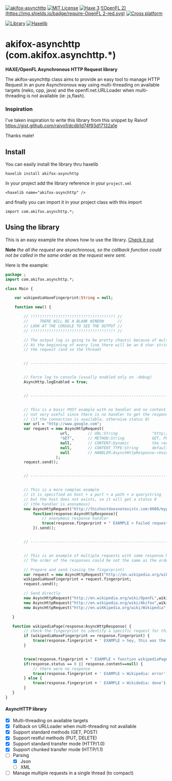 [![akifox-asynchttp](https://img.shields.io/badge/library-akifox%20asynchttp%200.2.2dev-brightgreen.svg)]()
[![MIT License](https://img.shields.io/badge/license-MIT-blue.svg)](LICENSE)
[![Haxe 3](https://img.shields.io/badge/language-Haxe%203-orange.svg)](http://www.haxe.org)
[![OpenFL 2](https://img.shields.io/badge/require-OpenFL 2-red.svg)](http://www.openfl.org)
[![Cross platform](https://img.shields.io/badge/platform-cross%20platform-lightgrey.svg)](http://www.openfl.org)

[![Library](https://img.shields.io/badge/type-haxelib%20library-orange.svg)](http://lib.haxe.org/p/akifox-asynchttp)
[![Haxelib](https://img.shields.io/badge/distr-v0.2.1-yellow.svg)](http://lib.haxe.org/p/akifox-asynchttp)

# akifox-asynchttp (com.akifox.asynchttp.*)
**HAXE/OpenFL Asynchronous HTTP Request library**

The akifox-asynchttp class aims to provide an easy tool to manage HTTP Request in an pure Asynchronous way using multi-threading on available targets (neko, cpp, java) and the openfl.net.URLLoader when multi-threading is not available (ie: js,flash).

### Inspiration

I've taken inspiration to write this library from this snippet by Raivof
https://gist.github.com/raivof/dcdb1d74f93d17132a1e

Thanks mate!


## Install

You can easily install the library thru haxelib

```
haxelib install akifox-asynchttp
```

In your project add the library reference in your ```project.xml```

```
<haxelib name="akifox-asynchttp" />
```

and finally you can import it in your project class with this import
```
import com.akifox.asynchttp.*;
```

## Using the library

This is an easy example the shows how to use the library. [Check it out](/samples/simple/)

**Note** *the all the request are asynchronous, so the callback function could not be called in the same order as the request were sent.*


Here is the example:
````haxe
package ;
import com.akifox.asynchttp.*;

class Main {

	var wikipediaHaxeFingerprint:String = null;

    function new() {

   		// !!!!!!!!!!!!!!!!!!!!!!!!!!!!!!!!!!!!! //
   		//     THERE WILL BE A BLANK WINDOW	     //
   		// LOOK AT THE CONSOLE TO SEE THE OUTPUT //
   		// !!!!!!!!!!!!!!!!!!!!!!!!!!!!!!!!!!!!! //

   		// The output log is going to be pretty chaotic because of multi-threading
   		// At the beginning of every line there will be an 8 char string that identify
   		// the request (and so the thread)


		// --------------------------------------------------------------------------------------------------


   		// Force log to console (usually enabled only on -debug)
		AsyncHttp.logEnabled = true;


		// --------------------------------------------------------------------------------------------------


		// This is a basic POST example with no handler and no content
		// not very useful since there is no handler to get the response but it works getting a status 200
		// (if the connection is available, otherwise status 0)
		var url = "http://www.google.com";
		var request = new AsyncHttpRequest(
						url, 		// URL:String				"http://host:port/path?querystring"
						"GET",		// METHOD:String			GET, POST, PUT, DELETE
						null,		// CONTENT:Dynamic			the request content		
						null,		// CONTENT_TYPE:String		default is "application/x-www-form-urlencoded"
						null        // HANDLER:AsynchHttpResponse->Void (the function that will handle the response)
					  );
		request.send();


		// --------------------------------------------------------------------------------------------------


		// This is a more complex example
		// it is specified an host + a port + a path + a querystring
		// but the host does not exists, so it will get a status 0
		// (the handler is anonymous)
		new AsyncHttpRequest("http://thishostdoesnotexists.com:8080/mypage?field=test&field2=test",
			function(response:AsyncHttpResponse){
				// anonymous response handler
		 		trace(response.fingerprint + " EXAMPLE > Failed request because of host (status: " + response.status + " time: " + response.time + "s)");
			}).send();


		// --------------------------------------------------------------------------------------------------


		// This is an example of multiple requests with same response handler
		// The order of the responses could be not the same as the order of the requests

		// Prepare and send (saving the fingerprint)
		var request = new AsyncHttpRequest("http://en.wikipedia.org/wiki/Haxe",wikipediaPage);
		wikipediaHaxeFingerprint = request.fingerprint;
		request.send();

		// Send directly
		new AsyncHttpRequest("http://en.wikipedia.org/wiki/OpenFL",wikipediaPage).send(); 		// good
		new AsyncHttpRequest("http://en.wikipedia.org/wiki/Akifox",wikipediaPage).send(); 		// no page (yet)
		new AsyncHttpRequest("http://en.wiKKipedia.org/wiki/Wikipedia",wikipediaPage).send(); // wrong host

   }

   function wikipediaPage(response:AsyncHttpResponse) {
   		// check the fingerprint to identify a specific request for this handler
   		if (wikipediaHaxeFingerprint == response.fingerprint) {
   			trace(response.fingerprint + ' EXAMPLE > hey, this was the Haxe Wikipedia page request!');
   		}


		trace(response.fingerprint + " EXAMPLE > function wikipediaPage: " + response.fingerprint + " status: " + response.status + " time: " + response.time);
		if(response.status == 0 || response.content==null) {
			// there were no response
			trace(response.fingerprint + ' EXAMPLE > Wikipedia: error');
		} else {
			trace(response.fingerprint + ' EXAMPLE > Wikidedia: done');
		}
   }
}
````


#### AsyncHTTP library
- [x] Multi-threading on available targets
- [x] Fallback on URLLoader when multi-threading not available
- [x] Support standard methods (GET, POST)
- [x] Support restful methods (PUT, DELETE)
- [x] Support standard transfer mode (HTTP/1.0)
- [x] Support chunked transfer mode (HTTP/1.1)
- [ ] Parsing
  - [x] Json
  - [ ] XML
- [ ] Manage multiple requests in a single thread (to compact)
